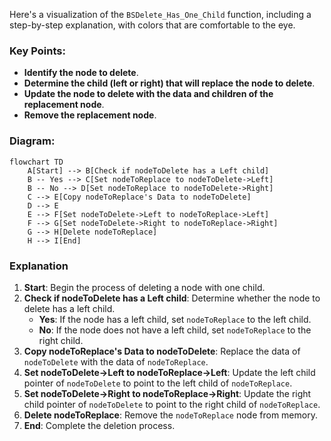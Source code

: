Here's a visualization of the `BSDelete_Has_One_Child` function, including a step-by-step explanation, with colors that are comfortable to the eye.

### Key Points:

- **Identify the node to delete**.
- **Determine the child (left or right) that will replace the node to delete**.
- **Update the node to delete with the data and children of the replacement node**.
- **Remove the replacement node**.

### Diagram:

```mermaid
flowchart TD
    A[Start] --> B[Check if nodeToDelete has a Left child]
    B -- Yes --> C[Set nodeToReplace to nodeToDelete->Left]
    B -- No --> D[Set nodeToReplace to nodeToDelete->Right]
    C --> E[Copy nodeToReplace's Data to nodeToDelete]
    D --> E
    E --> F[Set nodeToDelete->Left to nodeToReplace->Left]
    F --> G[Set nodeToDelete->Right to nodeToReplace->Right]
    G --> H[Delete nodeToReplace]
    H --> I[End]

```





### Explanation

1. **Start**: Begin the process of deleting a node with one child.
2. **Check if nodeToDelete has a Left child**: Determine whether the node to delete has a left child.
    - **Yes**: If the node has a left child, set `nodeToReplace` to the left child.
    - **No**: If the node does not have a left child, set `nodeToReplace` to the right child.
3. **Copy nodeToReplace's Data to nodeToDelete**: Replace the data of `nodeToDelete` with the data of `nodeToReplace`.
4. **Set nodeToDelete->Left to nodeToReplace->Left**: Update the left child pointer of `nodeToDelete` to point to the left child of `nodeToReplace`.
5. **Set nodeToDelete->Right to nodeToReplace->Right**: Update the right child pointer of `nodeToDelete` to point to the right child of `nodeToReplace`.
6. **Delete nodeToReplace**: Remove the `nodeToReplace` node from memory.
7. **End**: Complete the deletion process.